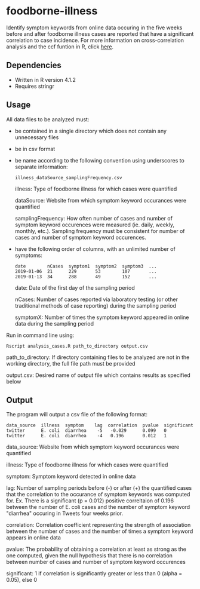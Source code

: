 # foodborne-illness
Identify symptom keywords from online data occuring in the five weeks before and after foodborne illness cases are reported that have a significant correlation to case incidence. For more information on cross-correlation analysis and the ccf funtion in R, click [here](https://online.stat.psu.edu/stat510/lesson/8/8.2).

## Dependencies
- Written in R version 4.1.2
- Requires stringr

## Usage
All data files to be analyzed must:
- be contained in a single directory which does not contain any unnecessary files
- be in csv format
- be name according to the following convention using underscores to separate information:

  `illness_dataSource_samplingFrequency.csv`

  illness: Type of foodborne illness for which cases were quantified

  dataSource: Website from which symptom keyword occurances were quantified

  samplingFrequency: How often number of cases and number of symptom keyword occurences were measured (ie. daily, weekly, monthly, etc.). Sampling frequency must be consistent   for number of cases and number of symptom keyword occurences.
  
  
- have the following order of columns, with an unlimited number of symptoms:

  ```
  date        nCases  symptom1  symptom2  symptom3  ...
  2019-01-06  21      229       53        107       ...
  2019-01-13  34      288       49        152       ...
  ```
  date: Date of the first day of the sampling period
  
  nCases: Number of cases reported via laboratory testing (or other traditional methods of case reporting) during the sampling period
  
  symptomX: Number of times the symptom keyword appeared in online data during the sampling period



Run in command line using:

`Rscript analysis_cases.R path_to_directory output.csv`

path_to_directory: If directory containing files to be analyzed are not in the working directory, the full file path must be provided

output.csv: Desired name of output file which contains results as specified below


## Output
The program will output a csv file of the following format:

```
data_source  illness  symptom    lag  correlation  pvalue  significant
twitter      E. coli  diarrhea    -5   -0.029      0.099   0
twitter      E. coli  diarrhea    -4   0.196       0.012   1
```
data_source: Website from which symptom keyword occurances were quantified

illness: Type of foodborne illness for which cases were quantified

symptom: Symptom keyword detected in online data

lag: Number of sampling periods before (-) or after (+) the quantified cases that the correlation to the occurance of symptom keywords was computed for. Ex. There is a significant (p = 0.012) positive correltaion of 0.196 between the number of E. coli cases and the number of symptom keyword "diarrhea" occuring in Tweets four weeks prior.

correlation: Correlation coefficient representing the strength of association between the number of cases and the number of times a symptom keyword appears in online data

pvalue: The probability of obtaining a correlation at least as strong as the one computed, given the null hypothesis that there is no correlation between number of cases and number of symptom keyword occurences

significant: 1 if correlation is significantly greater or less than 0 (alpha = 0.05), else 0

